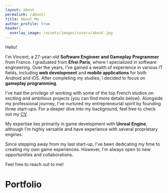 ```yaml
---
layout: about
permalink: /about/
title: About Me
author_profile: true
header:
  overlay_image: /assets/images/covers/about.jpg
---
```


Hello!

I'm Vincent, a 27-year-old **Software Engineer and Gameplay Programmer** from France. I graduated from **Efrei Paris**, where I specialized in software engineering. Over the years, I've gained a wealth of experience in various IT fields, including **web development** and **mobile applications** for both Android and iOS. After completing my studies, I decided to focus on **gameplay programming**.

I've had the privilege of working with some of the top French studios on exciting and ambitious projects (you can find more details below). Alongside my professional journey, I've nurtured my entrepreneurial spirit by founding three start-ups. For a deeper dive into my background, feel free to check out my [CV](https://vincentcoursac.github.io/assets/CV_COURSAC_Vincent.pdf).

My expertise lies primarily in game development with **Unreal Engine**, although I'm highly versatile and have experience with several proprietary engines.

Since stepping away from my last start-up, I've been dedicating my time to creating my own game experiences. However, I'm always open to new opportunities and collaborations.

Feel free to reach out to me!

# Portfolio
